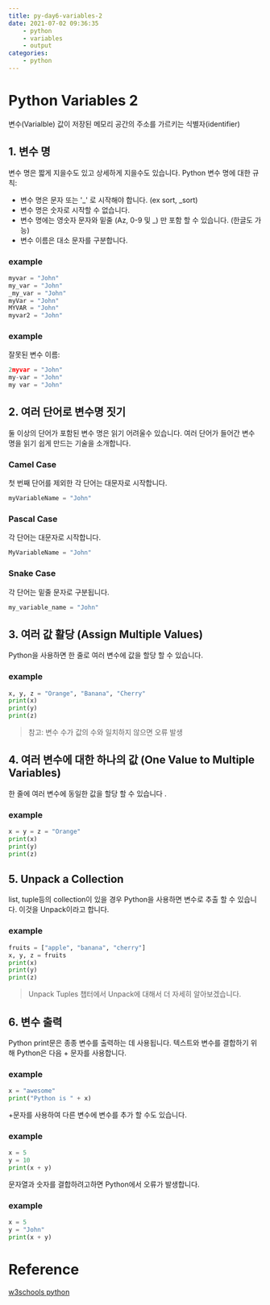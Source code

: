 ```yaml
---
title: py-day6-variables-2
date: 2021-07-02 09:36:35
    - python 
    - variables
    - output
categories: 
    - python
---
```


# Python Variables 2
변수(Varialble)	값이 저장된 메모리 공간의 주소를 가르키는 식별자(identifier)

## 1. 변수 명
변수 명은 짧게 지을수도 있고 상세하게 지을수도 있습니다. Python 변수 명에 대한 규칙: 
- 변수 명은 문자 또는 '_' 로 시작해야 합니다. (ex sort, _sort)
- 변수 명은 숫자로 시작할 수 없습니다.
- 변수 명에는 영숫자 문자와 밑줄 (Az, 0-9 및 _) 만 포함 할 수 있습니다. (한글도 가능) 
- 변수 이름은 대소 문자를 구분합니다.

### example
``` python
myvar = "John"
my_var = "John"
_my_var = "John"
myVar = "John"
MYVAR = "John"
myvar2 = "John"
```

### example
잘못된 변수 이름:
``` python
2myvar = "John"
my-var = "John"
my var = "John"
```

## 2. 여러 단어로 변수명 짓기
둘 이상의 단어가 포함된 변수 명은 읽기 어려울수 있습니다. 
여러 단어가 들어간 변수 명을 읽기 쉽게 만드는 기술을 소개합니다. 

### Camel Case
첫 번째 단어를 제외한 각 단어는 대문자로 시작합니다.
``` Python
myVariableName = "John"
```

### Pascal Case
각 단어는 대문자로 시작합니다.
``` Python
MyVariableName = "John"
```

### Snake Case
각 단어는 밑줄 문자로 구분됩니다.
``` Python
my_variable_name = "John"
```

## 3. 여러 값 활당 (Assign Multiple Values)
Python을 사용하면 한 줄로 여러 변수에 값을 할당 할 수 있습니다.

### example
``` python
x, y, z = "Orange", "Banana", "Cherry"
print(x)
print(y)
print(z)
```
> 참고: 변수 수가 값의 수와 일치하지 않으면 오류 발생

## 4. 여러 변수에 대한 하나의 값 (One Value to Multiple Variables)
한 줄에 여러 변수에 동일한 값을 할당 할 수 있습니다 .

### example
``` python
x = y = z = "Orange"
print(x)
print(y)
print(z)
```

## 5. Unpack a Collection
list, tuple등의 collection이 있을 경우 Python을 사용하면 변수로 추출 할 수 있습니다. 이것을 Unpack이라고 합니다.

### example
``` python
fruits = ["apple", "banana", "cherry"]
x, y, z = fruits
print(x)
print(y)
print(z)
```
> Unpack Tuples 챕터에서 Unpack에 대해서 더 자세히 알아보겠습니다.


## 6. 변수 출력
Python print문은 종종 변수를 출력하는 데 사용됩니다.
텍스트와 변수를 결합하기 위해 Python은 다음 + 문자를 사용합니다.

### example
``` python
x = "awesome"
print("Python is " + x)
```

+문자를 사용하여 다른 변수에 변수를 추가 할 수도 있습니다.

### example
``` python
x = 5
y = 10
print(x + y)
```

문자열과 숫자를 결합하려고하면 Python에서 오류가 발생합니다.
### example
``` python
x = 5
y = "John"
print(x + y)
```

# Reference
[w3schools python](https://www.w3schools.com/python/python_syntax.asp)